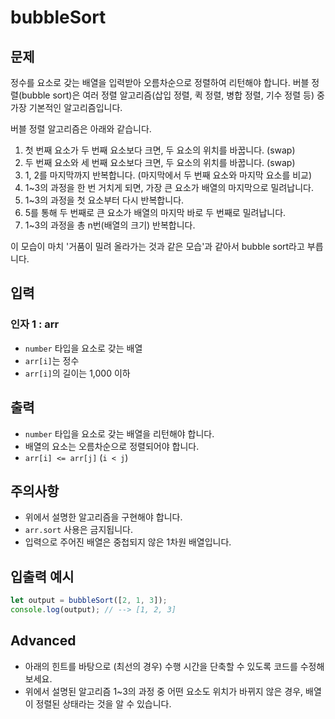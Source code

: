 # **bubbleSort**

## **문제**

정수를 요소로 갖는 배열을 입력받아 오름차순으로 정렬하여 리턴해야 합니다.
버블 정렬(bubble sort)은 여러 정렬 알고리즘(삽입 정렬, 퀵 정렬, 병합 정렬, 기수 정렬 등) 중 가장 기본적인 알고리즘입니다.

버블 정렬 알고리즘은 아래와 같습니다.

1. 첫 번째 요소가 두 번째 요소보다 크면, 두 요소의 위치를 바꿉니다. (swap)
2. 두 번째 요소와 세 번째 요소보다 크면, 두 요소의 위치를 바꿉니다. (swap)
3. 1, 2를 마지막까지 반복합니다. (마지막에서 두 번째 요소와 마지막 요소를 비교)
4. 1~3의 과정을 한 번 거치게 되면, 가장 큰 요소가 배열의 마지막으로 밀려납니다.
5. 1~3의 과정을 첫 요소부터 다시 반복합니다.
6. 5를 통해 두 번째로 큰 요소가 배열의 마지막 바로 두 번째로 밀려납니다.
7. 1~3의 과정을 총 n번(배열의 크기) 반복합니다.

이 모습이 마치 '거품이 밀려 올라가는 것과 같은 모습'과 같아서 bubble sort라고 부릅니다.

## **입력**

### **인자 1 : arr**

- `number` 타입을 요소로 갖는 배열
- `arr[i]`는 정수
- `arr[i]`의 길이는 1,000 이하

## **출력**

- `number` 타입을 요소로 갖는 배열을 리턴해야 합니다.
- 배열의 요소는 오름차순으로 정렬되어야 합니다.
- `arr[i] <= arr[j]` (`i < j`)

## **주의사항**

- 위에서 설명한 알고리즘을 구현해야 합니다.
- `arr.sort` 사용은 금지됩니다.
- 입력으로 주어진 배열은 중첩되지 않은 1차원 배열입니다.

## **입출력 예시**

```jsx
let output = bubbleSort([2, 1, 3]);
console.log(output); // --> [1, 2, 3]
```

## **Advanced**

- 아래의 힌트를 바탕으로 (최선의 경우) 수행 시간을 단축할 수 있도록 코드를 수정해보세요.
- 위에서 설명된 알고리즘 1~3의 과정 중 어떤 요소도 위치가 바뀌지 않은 경우, 배열이 정렬된 상태라는 것을 알 수 있습니다.